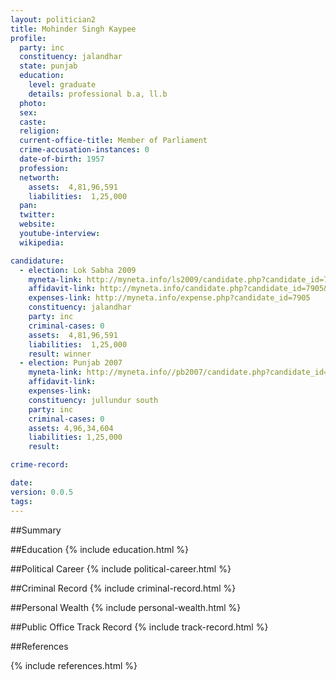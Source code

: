 ```yaml
---
layout: politician2
title: Mohinder Singh Kaypee
profile: 
  party: inc
  constituency: jalandhar
  state: punjab
  education: 
    level: graduate
    details: professional b.a, ll.b
  photo: 
  sex: 
  caste: 
  religion: 
  current-office-title: Member of Parliament
  crime-accusation-instances: 0
  date-of-birth: 1957
  profession: 
  networth: 
    assets:  4,81,96,591
    liabilities:  1,25,000
  pan: 
  twitter: 
  website: 
  youtube-interview: 
  wikipedia: 

candidature: 
  - election: Lok Sabha 2009
    myneta-link: http://myneta.info/ls2009/candidate.php?candidate_id=7905
    affidavit-link: http://myneta.info/candidate.php?candidate_id=7905&scan=original
    expenses-link: http://myneta.info/expense.php?candidate_id=7905
    constituency: jalandhar 
    party: inc
    criminal-cases: 0
    assets:  4,81,96,591
    liabilities:  1,25,000
    result: winner 
  - election: Punjab 2007
    myneta-link: http://myneta.info//pb2007/candidate.php?candidate_id=111
    affidavit-link: 
    expenses-link: 
    constituency: jullundur south 
    party: inc
    criminal-cases: 0
    assets: 4,96,34,604
    liabilities: 1,25,000
    result:  

crime-record: 

date: 
version: 0.0.5
tags: 
---
```

##Summary


##Education
{% include education.html %}


##Political Career
{% include political-career.html %}


##Criminal Record
{% include criminal-record.html %}


##Personal Wealth
{% include personal-wealth.html %}


##Public Office Track Record
{% include track-record.html %}


##References


{% include references.html %}
